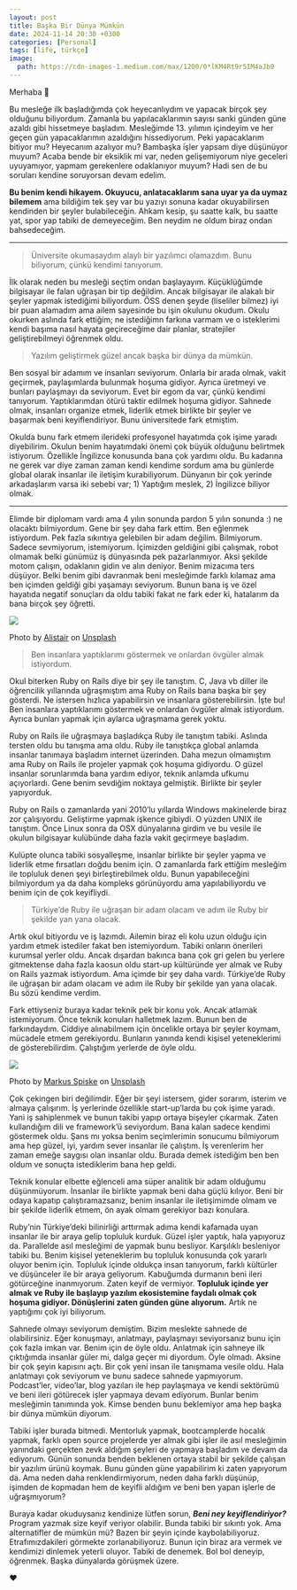 ```yaml
---
layout: post
title: Başka Bir Dünya Mümkün
date: 2024-11-14 20:30 +0300
categories: [Personal]
tags: [life, türkçe]
image:
  path: https://cdn-images-1.medium.com/max/1200/0*lKM4Rt9r5IM4aJb9
---
```

Merhaba 👋

Bu mesleğe ilk başladığımda çok heyecanlıydım ve yapacak birçok şey olduğunu biliyordum. Zamanla bu yapılacaklarımın sayısı sanki günden güne azaldı gibi hissetmeye başladım. Mesleğimde 13. yılımın içindeyim ve her geçen gün yapacaklarımın azaldığını hissediyorum. Peki yapacaklarım bitiyor mu? Heyecanım azalıyor mu? Bambaşka işler yapsam diye düşünüyor muyum? Acaba bende bir eksiklik mi var, neden gelişemiyorum niye geceleri uyuyamıyor, yapmam gerekenlere odaklanıyor muyum? Hadi sen de bu soruları kendine soruyorsan devam edelim.

**Bu benim kendi hikayem. Okuyucu, anlatacaklarım sana uyar ya da uymaz bilemem** ama bildiğim tek şey var bu yazıyı sonuna kadar okuyabilirsen kendinden bir şeyler bulabileceğin. Ahkam kesip, şu saatte kalk, bu saatte yat, spor yap tabiki de demeyeceğim. Ben neydim ne oldum biraz ondan bahsedeceğim.

* * *

> Üniversite okumasaydım alaylı bir yazılımcı olamazdım. Bunu biliyorum, çünkü kendimi tanıyorum.

İlk olarak neden bu mesleği seçtim ondan başlayayım. Küçüklüğümde bilgisayar ile falan uğraşan bir tip değildim. Ancak bilgisayar ile alakalı bir şeyler yapmak istediğimi biliyordum. ÖSS denen şeyde (liseliler bilmez) iyi bir puan alamadım ama ailem sayesinde bu işin okulunu okudum. Okulu okurken aslında fark ettiğim; ne istediğimn farkına varmam ve o isteklerimi kendi başıma nasıl hayata geçireceğime dair planlar, stratejiler geliştirebilmeyi öğrenmek oldu.

> Yazılım geliştirmek güzel ancak başka bir dünya da mümkün.

Ben sosyal bir adamım ve insanları seviyorum. Onlarla bir arada olmak, vakit geçirmek, paylaşımlarda bulunmak hoşuma gidiyor. Ayrıca üretmeyi ve bunları paylaşmayı da seviyorum. Evet bir egom da var, çünkü kendimi tanıyorum. Yaptıklarımdan ötürü taktir edilmek hoşuma gidiyor. Sahnede olmak, insanları organize etmek, liderlik etmek birlikte bir şeyler ve başarmak beni keyiflendiriyor. Bunu üniversitede fark etmiştim.

Okulda bunu fark etmem ilerideki profesyonel hayatımda çok işime yaradı diyebilirim. Okulun benim hayatımdaki önemi çok büyük olduğunu belirtmek istiyorum. Özellikle İngilizce konusunda bana çok yardımı oldu. Bu kadarına ne gerek var diye zaman zaman kendi kendime sordum ama bu günlerde global olarak insanlar ile iletişim kurabiliyorum. Dünyanın bir çok yerinde arkadaşlarım varsa iki sebebi var; 1) Yaptığım meslek, 2) İngilizce biliyor olmak.

* * *

Elimde bir diplomam vardı ama 4 yılın sonunda pardon 5 yılın sonunda :) ne olacaktı bilmiyordum. Gene bir şey daha fark ettim. Ben eğlenmek istiyordum. Pek fazla sıkıntıya gelebilen bir adam değilim. Bilmiyorum. Sadece sevmiyorum, istemiyorum. İçimizden geldiğini gibi çalışmak, robot olmamak belki günümüz iş dünyasında pek pazarlanmıyor. Aksi şekilde motom çalışın, odaklanın gidin ve alın deniyor. Benim mizacıma ters düşüyor. Belki benim gibi davranmak beni mesleğimde farklı kılamaz ama ben içimden geldiği gibi yaşamayı seviyorum. Bunun bana iş ve özel hayatıda negatif sonuçları da oldu tabiki fakat ne fark eder ki, hatalarım da bana birçok şey öğretti.

![](https://cdn-images-1.medium.com/max/800/0*GRWHo4Gnl461o_eC)

Photo by [Alistair](https://unsplash.com/@alistairw?utm_source=medium&utm_medium=referral) on [Unsplash](https://unsplash.com?utm_source=medium&utm_medium=referral)

> Ben insanlara yaptıklarımı göstermek ve onlardan övgüler almak istiyordum.

Okul biterken Ruby on Rails diye bir şey ile tanıştım. C, Java vb diller ile öğrencilik yıllarında uğraşmıştım ama Ruby on Rails bana başka bir şey gösterdi. Ne istersen hızlıca yapabilirsin ve insanlara gösterebilirsin. İşte bu! Ben insanlara yaptıklarımı göstermek ve onlardan övgüler almak istiyordum. Ayrıca bunları yapmak için aylarca uğraşmama gerek yoktu.

Ruby on Rails ile uğraşmaya başladıkça Ruby ile tanıştım tabiki. Aslında tersten oldu bu tanışma ama oldu. Ruby ile tanıştıkça global anlamda insanlar tanımaya başladım internet üzerinden. Daha mezun olmamıştım ama Ruby on Rails ile projeler yapmak çok hoşuma gidiyordu. O güzel insanlar sorunlarımda bana yardım ediyor, teknik anlamda ufkumu açıyorlardı. Gene benim sevdiğim noktaya gelmiştik. Birlikte bir şeyler yapıyorduk.

Ruby on Rails o zamanlarda yani 2010’lu yıllarda Windows makinelerde biraz zor çalışıyordu. Geliştirme yapmak işkence gibiydi. O yüzden UNIX ile tanıştım. Önce Linux sonra da OSX dünyalarına girdim ve bu vesile ile okulun bilgisayar kulübünde daha fazla vakit geçirmeye başladım.

Kulüpte olunca tabiki sosyalleşme, insanlar birlikte bir şeyler yapma ve liderlik etme fırsatları doğdu benim için. O zamanlarda fark ettiğim mesleğim ile topluluk denen şeyi birleştirebilmek oldu. Bunun yapabileceğini bilmiyordum ya da daha kompleks görünüyordu ama yapılabiliyordu ve benim için de çok keyifliydi.

> Türkiye’de Ruby ile uğraşan bir adam olacam ve adım ile Ruby bir şekilde yan yana olacak.

Artık okul bitiyordu ve iş lazımdı. Ailemin biraz eli kolu uzun olduğu için yardım etmek istediler fakat ben istemiyordum. Tabiki onların önerileri kurumsal yerler oldu. Ancak dışardan bakınca bana çok gri gelen bu yerlere gitmektense daha fazla kaosun oldu start-up kültüründe yer almak ve Ruby on Rails yazmak istiyordum. Ama içimde bir şey daha vardı. Türkiye’de Ruby ile uğraşan bir adam olacam ve adım ile Ruby bir şekilde yan yana olacak. Bu sözü kendime verdim.

Fark ettiyseniz buraya kadar teknik pek bir konu yok. Ancak atlamak istemiyorum. Önce teknik konuları halletmek lazım. Bunun ben de farkındaydım. Ciddiye alınabilmem için öncelikle ortaya bir şeyler koymam, mücadele etmem gerekiyordu. Bunların yanında kendi kişisel yeteneklerimi de gösterebilirdim. Çalıştığım yerlerde de öyle oldu.

![](https://cdn-images-1.medium.com/max/800/0*qDrH9pX20805dbZr)

Photo by [Markus Spiske](https://unsplash.com/@markusspiske?utm_source=medium&utm_medium=referral) on [Unsplash](https://unsplash.com?utm_source=medium&utm_medium=referral)

Çok çekingen biri değilimdir. Eğer bir şeyi istersem, gider sorarım, isterim ve almaya çalışırım. İş yerlerinde özellikle start-up’larda bu çok işime yaradı. Yani iş sahiplenmek ve bunun takibi yapıp ortaya bişeyler çıkarmak. Zaten kullandığım dili ve framework’ü seviyordum. Bana kalan sadece kendimi göstermek oldu. Şans mı yoksa benim seçimlerimin sonucumu bilmiyorum ama hep güzel, iyi, yardım sever insanlar ile çalıştım. İş verenlerim her zaman emeğe saygısı olan insanlar oldu. Burada demek istediğim ben ben oldum ve sonuçta istediklerim bana hep geldi.

Teknik konular elbette eğlenceli ama süper analitik bir adam olduğumu düşünmüyorum. İnsanlar ile birlikte yapmak beni daha güçlü kılıyor. Beni bir odaya kapatıp çalıştıramazsanız, benim insanlar ile iletişimimde olmam ve bir şekilde liderlik etmem, ön ayak olmam gerekiyor bazı konulara.

Ruby’nin Türkiye’deki bilinirliği arttırmak adıma kendi kafamada uyan insanlar ile bir araya gelip topluluk kurduk. Güzel işler yaptık, hala yapıyoruz da. Parallelde asıl mesleğimi de yapmak bunu besliyor. Karşılıklı besleniyor tabiki bu. Benim kişisel yeteneklerim bu topluluk konusunda çok yararlı oluyor benim için. Topluluk içinde oldukça insan tanıyorum, farklı kültürler ve düşünceler ile bir araya geliyorum. Kabuğumda durmanın beni ileri götürceğine inanmıyorum. Zaten keyif de vermiyor. **Topluluk içinde yer almak ve Ruby ile başlayıp yazılım ekosistemine faydalı olmak çok hoşuma gidiyor. Dönüşlerini zaten günden güne alıyorum.** Artık ne yaptığımı çok iyi biliyorum.

Sahnede olmayı seviyorum demiştim. Bizim meslekte sahnede de olabilirsiniz. Eğer konuşmayı, anlatmayı, paylaşmayı seviyorsanız bunu için çok fazla imkan var. Benim için de öyle oldu. Anlatmak için sahneye ilk çıktığımda insanlar güler mi, dalga geçer mi diyordum. Öyle olmadı. Aksine bir çok şeyin kapısını açtı. Bir çok yeni insan ile tanışmama vesile oldu. Hala anlatmayı çok seviyorum ve bunu sadece sahnede yapmıyorum. Podcast’ler, video’lar, blog yazıları ile hep paylaşmaya ve kendi sektörümü ve beni ileri götürecek işler yapmaya devam ediyorum. Bunlar benim mesleğimin tanımında yok. Kimse benden bunu beklemiyor ama hep başka bir dünya mümkün diyorum.

Tabiki işler burada bitmedi. Mentorluk yapmak, bootcamplerde hocalık yapmak, farklı open source projelerde yer almak gibi işler ile asıl mesleğimin yanındaki gerçekten zevk aldığım şeyleri de yapmaya başladım ve devam da ediyorum. Günün sonunda benden beklenen ortaya stabil bir şekilde çalışan bir yazılım ürünü koymak. Bunu günden güne yapabilirim ki zaten yapıyorum da. Ama neden daha renklendirmiyorum, neden daha farklı düşünüp, işimden de kopmadan hem de keyifli aldığım ve beni ben yapan işlerle de uğraşmıyorum?

Buraya kadar okuduysanız kendinize lütfen sorun, **_Beni ney keyiflendiriyor?_** Program yazmak size keyif veriyor olabilir. Bunda tabiki bir sıkıntı yok. Ama alternatifler de mümkün mü? Bazen bir şeyin içinde kaybolabiliyoruz. Etrafımızdakileri görmekte zorlanabiliyoruz. Bunun için biraz ara vermek ve kendimizi dinlemek yeterli oluyor. Tabiki de denemek. Bol bol deneyip, öğrenmek. Başka dünyalarda görüşmek üzere.

❤️